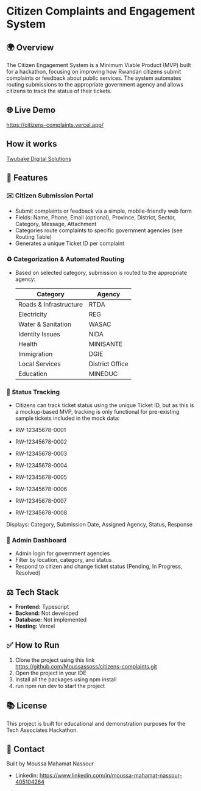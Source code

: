 # Citizen Complaints and Engagement System

## 🌍 Overview

The Citizen Engagement System is a Minimum Viable Product (MVP) built for a hackathon, focusing on improving how Rwandan citizens submit complaints or feedback about public services. The system automates routing submissions to the appropriate government agency and allows citizens to track the status of their tickets.

## 🌐 Live Demo 

https://citizens-complaints.vercel.app/

## How it works

<a href="https://www.twubake.com" target="_blank">Twubake Digital Solutions</a>


## 🔧 Features

### ✉️ Citizen Submission Portal

* Submit complaints or feedback via a simple, mobile-friendly web form
* Fields: Name, Phone, Email (optional), Province, District, Sector, Category, Message, Attachment
* Categories route complaints to specific government agencies (see Routing Table)
* Generates a unique Ticket ID per complaint

### ♻️ Categorization & Automated Routing

* Based on selected category, submission is routed to the appropriate agency:

  | Category               | Agency          |
  | ---------------------- | --------------- |
  | Roads & Infrastructure | RTDA            |
  | Electricity            | REG             |
  | Water & Sanitation     | WASAC           |
  | Identity Issues        | NIDA            |
  | Health                 | MINISANTE       |
  | Immigration            | DGIE            |
  | Local Services         | District Office |
  | Education              | MINEDUC         |

### 🔎 Status Tracking

* Citizens can track ticket status using the unique Ticket ID, but as this is a mockup-based MVP, tracking is only functional for pre-existing sample tickets included in the mock data:

* RW-12345678-0001
* RW-12345678-0002
* RW-12345678-0003
* RW-12345678-0004
* RW-12345678-0005
* RW-12345678-0006
* RW-12345678-0007
* RW-12345678-0008

Displays: Category, Submission Date, Assigned Agency, Status, Response

### 📅 Admin Dashboard

* Admin login for government agencies
* Filter by location, category, and status
* Respond to citizen and change ticket status (Pending, In Progress, Resolved)


## ⚖️ Tech Stack

* **Frontend:** Typescript
* **Backend:** Not developed
* **Database:** Not implemented
* **Hosting:** Vercel

## ✅ How to Run

1. Clone the project using this link https://github.com/Moussassoss/citizens-complaints.git
2. Open the project in your IDE
3. Install all the packages using npm install
4. run npm run dev to start the project

## 📚 License

This project is built for educational and demonstration purposes for the Tech Associates Hackathon.

## 📍 Contact

Built by Moussa Mahamat Nassour
* Linkedin: https://www.linkedin.com/in/moussa-mahamat-nassour-405104264
